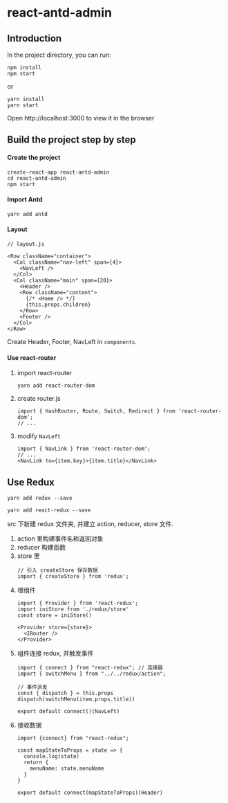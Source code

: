# react-antd-admin


## Introduction


In the project directory, you can run:
```
npm install
npm start
```
or
```
yarn install
yarn start
```

Open http://localhost:3000 to view it in the browser

## Build the project step by step

#### Create the project

```
create-react-app react-antd-admin
cd react-antd-admin
npm start
```

#### Import Antd
```
yarn add antd
```

#### Layout
```
// layout.js

<Row className="container">
  <Col className="nav-left" span={4}>
    <NavLeft />
  </Col>
  <Col className="main" span={20}>
    <Header />
    <Row className="content">
      {/* <Home /> */}
      {this.props.children}
    </Row>
    <Footer />
  </Col>
</Row>
```
Create Header, Footer, NavLeft in `components`.

#### Use react-router

1. import react-router
    ```
    yarn add react-router-dom
    ```

2. create router.js
    ```
    import { HashRouter, Route, Switch, Redirect } from 'react-router-dom';
    // ...
    ```
3. modify `NavLeft`
    ```
    import { NavLink } from 'react-router-dom';
    // ...
    <NavLink to={item.key}>{item.title}</NavLink>
    ```

## Use Redux

```
yarn add redux --save
 
yarn add react-redux --save
```

src 下新建 redux 文件夹,
并建立 action, reducer, store 文件.

1. action 里构建事件名称返回对象
2. reducer 构建函数
3. store 里
    ```
    // 引入 createStore 保存数据
    import { createStore } from 'redux';
    ```
4. 根组件
    ```
    import { Provider } from 'react-redux';
    import iniStore from './redux/store'
    const store = iniStore()

    <Provider store={store}>
      <IRouter />
    </Provider>
    ```
5. 组件连接 redux, 并触发事件
    ```
    import { connect } from "react-redux"; // 连接器
    import { switchMenu } from "../../redux/action";
    
    // 事件派发
    const { dispatch } = this.props
    dispatch(switchMenu(item.props.title))
    
    export default connect()(NavLeft)
    ```
6. 接收数据
    ```
    import {connect} from "react-redux";

    const mapStateToProps = state => {
      console.log(state)
      return {
        menuName: state.menuName
      }
    }

    export default connect(mapStateToProps)(Header)
    ```
